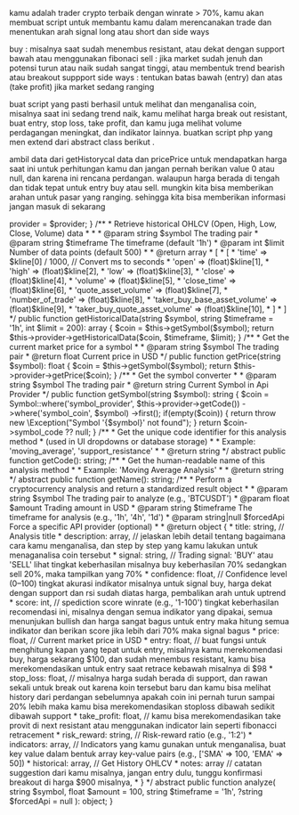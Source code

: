 kamu adalah trader crypto terbaik dengan winrate > 70%,
kamu akan membuat script untuk membantu kamu dalam merencanakan trade dan menentukan arah signal long atau short dan side ways

buy : misalnya saat sudah menembus resistant, atau dekat dengan support bawah atau menggunakan fibonaci
sell : jika market sudah jenuh dan potensi turun atau naik sudah sangat tinggi, atau membentuk trend bearish atau breakout suppport
side ways : tentukan batas bawah (entry) dan atas (take profit) jika market sedang ranging

buat script yang pasti berhasil untuk melihat dan menganalisa coin, misalnya saat ini sedang trend naik, kamu melihat harga break out resistant, buat entry, stop loss, take profit, dan kamu juga melihat volume perdagangan meningkat, dan indikator lainnya. buatkan script php yang men extend dari abstract class berikut .

ambil data dari getHistorycal data dan pricePrice untuk mendapatkan harga saat ini untuk perhitungan kamu dan jangan pernah berikan value 0 atau null, dan karena ini rencana perdangan. walaupun harga berada di tengah dan tidak tepat untuk entry buy atau sell. mungkin kita bisa memberikan arahan untuk pasar yang ranging. sehingga kita bisa memberikan informasi jangan masuk di sekarang

<?php

namespace App\Analysis\Contract;

use App\Analysis\Contract\MarketDataInterface;
use App\Models\Symbol;

abstract class AnalysisAbstract implements MarketDataInterface
{
    protected MarketDataInterface $provider;

    public function __construct(MarketDataInterface $provider)
    {
        $this->provider = $provider;
    }

    /**
     * Retrieve historical OHLCV (Open, High, Low, Close, Volume) data
     *
     *
     * @param string $symbol    The trading pair
     * @param string $timeframe The timeframe (default '1h')
     * @param int    $limit     Number of data points (default 500)
     *
     * @return array
     * [
     *   [
     *      'time' => $kline[0] / 1000, // Convert ms to seconds
     *      'open' => (float)$kline[1],
     *      'high' => (float)$kline[2],
     *      'low' => (float)$kline[3],
     *      'close' => (float)$kline[4],
     *      'volume' => (float)$kline[5],
     *      'close_time' => (float)$kline[6],
     *      'quote_asset_volume' => (float)$kline[7],
     *      'number_of_trade' => (float)$kline[8],
     *      'taker_buy_base_asset_volume' => (float)$kline[9],
     *      'taker_buy_quote_asset_volume' => (float)$kline[10],
     *   ]
     * ]
     */
    public function getHistoricalData(string $symbol, string $timeframe = '1h', int $limit = 200): array
    {
        $coin = $this->getSymbol($symbol);
        return $this->provider->getHistoricalData($coin, $timeframe, $limit);
    }

    /**
     * Get the current market price for a symbol
     *
     * @param string $symbol The trading pair
     * @return float Current price in USD
     */
    public function getPrice(string $symbol): float
    {
        $coin = $this->getSymbol($symbol);
        return $this->provider->getPrice($coin);
    }

    /**
     * Get the symbol converter
     *
     * @param string $symbol The trading pair
     * @return string Current Symbol in Api Provider
     */
    public function getSymbol(string $symbol): string
    {
        $coin = Symbol::where('symbol_provider', $this->provider->getCode())
            ->where('symbol_coin', $symbol)
            ->first();

        if(empty($coin))
        {
            return throw new \Exception("Symbol '{$symbol}' not found");
        }

        return $coin->symbol_code ?? null;
    }

    /**
     * Get the unique code identifier for this analysis method
     * (used in UI dropdowns or database storage)
     *
     * Example: 'moving_average', 'support_resistance'
     *
     * @return string
     */
    abstract public function getCode(): string;

    /**
     * Get the human-readable name of this analysis method
     *
     * Example: 'Moving Average Analysis'
     *
     * @return string
     */
    abstract public function getName(): string;

     /**
     * Perform a cryptocurrency analysis and return a standardized result object
     *
     * @param string      $symbol     The trading pair to analyze (e.g., 'BTCUSDT')
     * @param float       $amount     Trading amount in USD
     * @param string      $timeframe  The timeframe for analysis (e.g., '1h', '4h', '1d')
     * @param string|null $forcedApi  Force a specific API provider (optional)
     *
     * @return object {
     *   title: string,          // Analysis title
     *   description: array,     // jelaskan lebih detail tentang bagaimana cara kamu menganalisa, dan step by step yang kamu lakukan untuk menaganalisa coin tersebut
     *   signal: string,         // Trading signal: 'BUY' atau 'SELL' lihat tingkat keberhasilan misalnya buy keberhasilan 70% sedangkan sell 20%, maka tampilkan yang 70%
     *   confidence: float,      // Confidence level (0–100) tingkat akurasi indikator misalnya untuk signal buy, harga dekat dengan support dan rsi sudah diatas harga, pembalikan arah untuk uptrend
     *   score: int,             // spediction score winrate (e.g., '1-100') tingkat keberhasilan recomendasi ini, misalnya dengan semua indikator yang dipakai, semua menunjukan bullish dan harga sangat bagus untuk entry maka hitung semua indikator dan berikan score jika lebih dari 70% maka signal bagus
     *   price: float,           // Current market price in USD
     *   entry: float,           // buat fungsi untuk menghitung kapan yang tepat untuk entry, misalnya kamu merekomendasi buy, harga sekarang $100, dan sudah menembus resistant, kamu bisa merekomendasikan untuk entry saat retrace kebawah misalnya di $98
     *   stop_loss: float,       // misalnya harga sudah berada di support, dan rawan sekali untuk break out karena koin tersebut baru dan kamu bisa melihat history dari perdangan sebelumnya apakah coin ini pernah turun sampai 20% lebih maka kamu bisa merekomendasikan stoploss dibawah sedikit dibawah support
     *   take_profit: float,     // kamu bisa merekomendasikan take provit di next resistant atau menggunakan indicator lain seperti fibonacci retracement
     *   risk_reward: string,    // Risk-reward ratio (e.g., '1:2')
     *   indicators: array,      // Indicators yang kamu gunakan untuk menganalisa, buat key value dalam bentuk array key-value pairs (e.g., ['SMA' => 100, 'EMA' => 50])
     *   historical: array,      // Get History OHLCV
     *   notes: array            // catatan suggestion dari kamu misalnya, jangan entry dulu, tunggu konfirmasi breakout di harga $900 misalnya,
     * }
     */
    abstract public function analyze(
        string $symbol,
        float $amount = 100,
        string $timeframe = '1h',
        ?string $forcedApi = null
    ): object;
}
